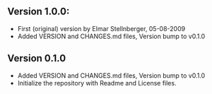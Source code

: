 ## Version 1.0.0:
 - First (original) version by Elmar Stellnberger, 05-08-2009
 - Added VERSION and CHANGES.md files, Version bump to v0.1.0

## Version 0.1.0
 - Added VERSION and CHANGES.md files, Version bump to v0.1.0
 - Initialize the repository with Readme and License files.

